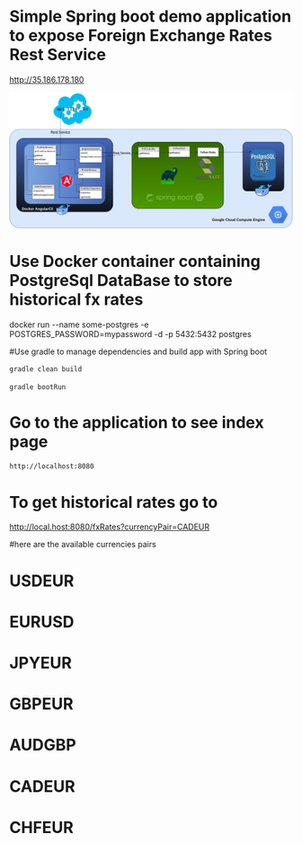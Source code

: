 
# Simple Spring boot demo application to expose Foreign Exchange Rates Rest Service

http://35.186.178.180

![Scheme](dataflow-diagram.jpeg)

# Use Docker container containing PostgreSql DataBase to store historical fx rates

docker run --name some-postgres -e POSTGRES_PASSWORD=mypassword -d -p 5432:5432 postgres

#Use gradle to manage dependencies and build app with Spring boot

    gradle clean build

    gradle bootRun
    
# Go to the application to see index page

    http://localhost:8080

# To get historical rates go to

http://local.host:8080/fxRates?currencyPair=CADEUR

#here are the available currencies pairs
#  USDEUR
#  EURUSD
#  JPYEUR
#  GBPEUR
#  AUDGBP
#  CADEUR
#  CHFEUR